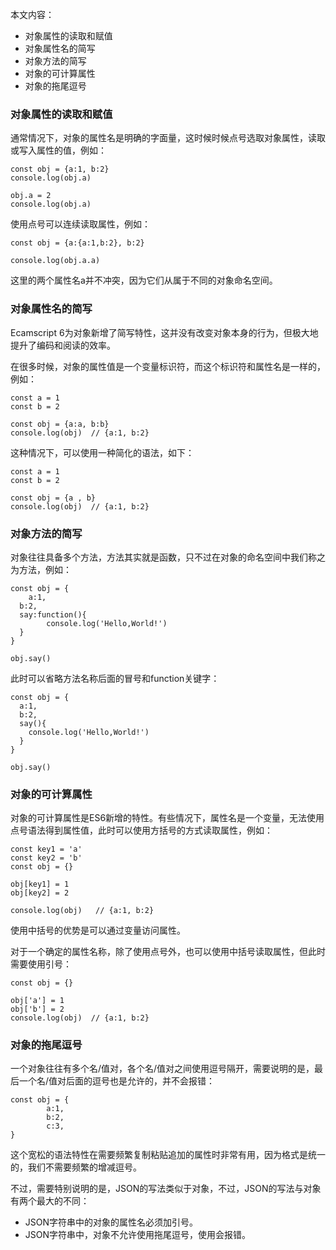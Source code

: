 本文内容：
- 对象属性的读取和赋值
- 对象属性名的简写
- 对象方法的简写
- 对象的可计算属性
- 对象的拖尾逗号


###   对象属性的读取和赋值

通常情况下，对象的属性名是明确的字面量，这时候时候点号选取对象属性，读取或写入属性的值，例如：

```
const obj = {a:1, b:2}
console.log(obj.a)

obj.a = 2
console.log(obj.a)
```

使用点号可以连续读取属性，例如：

```
const obj = {a:{a:1,b:2}, b:2}

console.log(obj.a.a)
```

这里的两个属性名a并不冲突，因为它们从属于不同的对象命名空间。

###   对象属性名的简写

Ecamscript 6为对象新增了简写特性，这并没有改变对象本身的行为，但极大地提升了编码和阅读的效率。

在很多时候，对象的属性值是一个变量标识符，而这个标识符和属性名是一样的，例如：

```
const a = 1
const b = 2

const obj = {a:a, b:b}
console.log(obj)  // {a:1, b:2}
```

这种情况下，可以使用一种简化的语法，如下：

```
const a = 1
const b = 2

const obj = {a , b}
console.log(obj)  // {a:1, b:2}
```

###   对象方法的简写

对象往往具备多个方法，方法其实就是函数，只不过在对象的命名空间中我们称之为方法，例如：

```
const obj = {
    a:1,
  b:2,
  say:function(){
    	console.log('Hello,World!')
  }
}

obj.say()
```

此时可以省略方法名称后面的冒号和function关键字：

```
const obj = {
  a:1,
  b:2,
  say(){
    console.log('Hello,World!')
  }
}

obj.say()
```

###  对象的可计算属性

对象的可计算属性是ES6新增的特性。有些情况下，属性名是一个变量，无法使用点号语法得到属性值，此时可以使用方括号的方式读取属性，例如：

```
const key1 = 'a'
const key2 = 'b'
const obj = {}

obj[key1] = 1
obj[key2] = 2

console.log(obj)   // {a:1, b:2}
```

使用中括号的优势是可以通过变量访问属性。

对于一个确定的属性名称，除了使用点号外，也可以使用中括号读取属性，但此时需要使用引号：

```
const obj = {}

obj['a'] = 1
obj['b'] = 2
console.log(obj)  // {a:1, b:2}
```

###   对象的拖尾逗号

一个对象往往有多个名/值对，各个名/值对之间使用逗号隔开，需要说明的是，最后一个名/值对后面的逗号也是允许的，并不会报错：

```
const obj = {
        a:1,
        b:2,
        c:3,
}
```

这个宽松的语法特性在需要频繁复制粘贴追加的属性时非常有用，因为格式是统一的，我们不需要频繁的增减逗号。

不过，需要特别说明的是，JSON的写法类似于对象，不过，JSON的写法与对象有两个最大的不同：
-  JSON字符串中的对象的属性名必须加引号。
-  JSON字符串中，对象不允许使用拖尾逗号，使用会报错。

